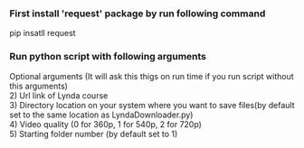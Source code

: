 ### First install 'request' package by run following command 
pip insatll request

### Run python script with following arguments 
Optional arguments (It will ask this thigs on run time if you run script without this arguments)<br/>
2) Url link of Lynda course <br/>
3) Directory location on your system where you want to save files(by default set to the same location as LyndaDownloader.py)<br/>
4) Video quality (0 for 360p, 1 for 540p, 2 for 720p)<br/>
5) Starting folder number (by default set to 1)<br/>


